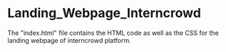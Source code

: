 # Landing_Webpage_Interncrowd
The "index.html" file contains the HTML code as well as the CSS for the landing webpage of interncrowd platform.
